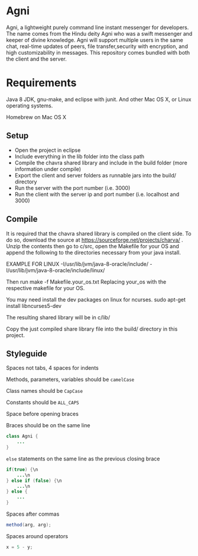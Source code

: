 # Agni
Agni, a lightweight purely command line instant messenger for developers.
The name comes from the Hindu deity Agni who was a swift messenger and keeper of divine knowledge.
Agni will support multiple users in the same chat, real-time updates of peers, file transfer,security with encryption, and high customizability in messages.
This repository comes bundled with both the client and the server.

# Requirements 

Java 8 JDK, gnu-make, and eclipse with junit. And other Mac OS X, or Linux operating systems.

Homebrew on Mac OS X

## Setup

- Open the project in eclipse
- Include everything in the lib folder into the class path
- Compile the chavra shared library and include in the build folder (more information under compile)
- Export the client and server folders as runnable jars into the build/ directory
- Run the server with the port number (i.e. 3000)
- Run the client with the server ip and port number (i.e. localhost and 3000)

## Compile

It is required that the chavra shared library is compiled on the client side. To do so,
download the source at https://sourceforge.net/projects/charva/ .
Unzip the contents then go to c/src, open the Makefile for your OS and append the following to the directories necessary from your java install. 

EXAMPLE FOR LINUX
-I/usr/lib/jvm/java-8-oracle/include/ -I/usr/lib/jvm/java-8-oracle/include/linux/

Then run make -f Makefile.your_os.txt
Replacing your_os with the respective makefile for your OS.

You may need install the dev packages on linux for ncurses. 
sudo apt-get install libncurses5-dev

The resulting shared library will be in c/lib/

Copy the just compiled share library file into the build/ directory in this project.

## Styleguide

Spaces not tabs, 4 spaces for indents


Methods, parameters, variables should be `camelCase`


Class names should be `CapCase`


Constants should be `ALL_CAPS`


Space before opening braces


Braces should be on the same line
```java
class Agni {
    ...
}
```


`else` statements on the same line as the previous closing brace
```java
if(true) {\n
    ...\n
} else if (false) {\n
    ...\n
} else {
    ...
}
```


Spaces after commas
```java
method(arg, arg);
```


Spaces around operators
```java
x = 5 - y;
```
